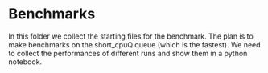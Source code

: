 

# Benchmarks

In this folder we collect the starting files for the benchmark. The plan is to make benchmarks on the short_cpuQ queue (which is the fastest). We need to collect the performances of different runs and show them in a python notebook. 


